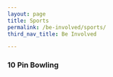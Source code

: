 ```yaml
---
layout: page
title: Sports
permalink: /be-involved/sports/
third_nav_title: Be Involved

---
```


### 10 Pin Bowling